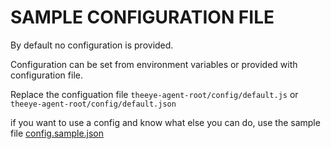 # SAMPLE CONFIGURATION FILE

By default no configuration is provided.

Configuration can be set from environment variables or provided with configuration file.

Replace the configuation file `theeye-agent-root/config/default.js` or `theeye-agent-root/config/default.json`

if you want to use a config and know what else you can do, use the sample file [config.sample.json](./config.sample.js)
